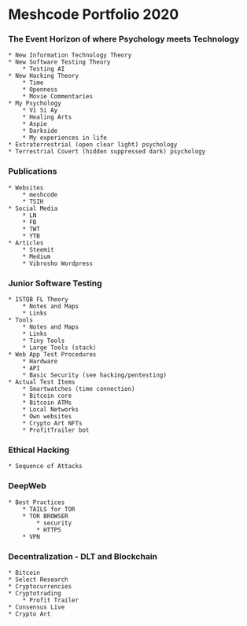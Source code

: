 # Meshcode Portfolio 2020

### The Event Horizon of where Psychology meets Technology
	* New Information Technology Theory
	* New Software Testing Theory
		* Testing AI
	* New Hacking Theory
		* Time
		* Openness
		* Movie Commentaries
	* My Psychology
		* Vi Si Ay
		* Healing Arts
		* Aspie
		* Darkside
		* My experiences in life
	* Extraterrestrial (open clear light) psychology
	* Terrestrial Covert (hidden suppressed dark) psychology

### Publications
	* Websites
		* meshcode
		* TSIH
	* Social Media
		* LN
		* FB
		* TWT
		* YTB
	* Articles
		* Steemit
		* Medium
		* Vibrosho Wordpress

### Junior Software Testing
	* ISTQB FL Theory
		* Notes and Maps
		* Links
	* Tools
		* Notes and Maps
		* Links
		* Tiny Tools
		* Large Tools (stack)
	* Web App Test Procedures
		* Hardware
		* API
		* Basic Security (see hacking/pentesting)
	* Actual Test Items
		* Smartwatches (time connection)
		* Bitcoin core
		* Bitcoin ATMs
		* Local Networks
		* Own websites
		* Crypto Art NFTs
		* ProfitTrailer bot
		
### Ethical Hacking
	* Sequence of Attacks

### DeepWeb
	* Best Practices
		* TAILS for TOR
		* TOR BROWSER
			* security
			* HTTPS
		* VPN

### Decentralization - DLT and Blockchain
	* Bitcoin
	* Select Research
	* Cryptocurrencies
	* Cryptotrading
		* Profit Trailer
	* Consensus Live
	* Crypto Art


